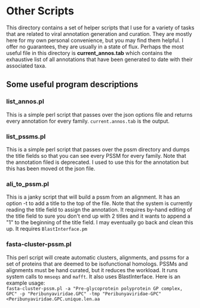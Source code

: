 # Other Scripts
This directory contains a set of helper scripts that I use for a variety of tasks that are related to viral annotation generation and curation. They are mostly here for my own personal convenience, but you may find them helpful.  I offer no guarantees, they are usually in a state of flux.  Perhaps the most useful file in this directory is **current_annos.tab** which contains the exhaustive list of all annotations that have been generated to date with their associated taxa. 


## Some useful program descriptions
### list_annos.pl 
This is a simple perl script that passes over the json options file and returns every annotation for every family. `current.annos.tab` is the output.<br>

### list_pssms.pl 
This is a simple perl script that passes over the pssm directory and dumps the title fields so that you can see every PSSM for every family.  Note that the annotation filed is deprecated.  I used to use this for the annotation but this has been moved ot the json file.<br>

### ali_to_pssm.pl
This is a janky script that will build a pssm from an alignment.  It has an option -t to add a title to the top of the file.  Note that the system is currently reading the title field to assign the annotation.  It requires by-hand editing of the title field to  sure you don't end up with 2 titles and it wants to append a "1" to the beginning of the title field.   I may eventually go back and clean this up.  It requires `BlastInterface.pm`<br>

### fasta-cluster-pssm.pl 
This perl script will create automatic clusters, alignments, and pssms for a set of proteins that are deemed to be isofunctional homologs.  PSSMs and alignments must be hand curated, but it reduces the workload.  It runs system calls to `mmseqs` and `mafft`. 
 It also uses BlastInterface. Here is an example usage:<br>
`fasta-cluster-pssm.pl -a "Pre-glycoprotein polyprotein GP complex, GPC" -p "Peribunyaviridae.GPC" -tmp "Peribunyaviridae-GPC"  <Peribunyaviridae.GPC.unique.len.aa`<br>

